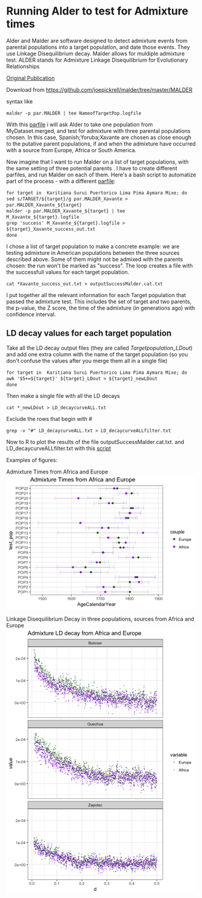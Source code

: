 
# Running Alder to test for Admixture times

Alder and Malder are software designed to detect admixture events from parental populations into a target population, and date those events. They use Linkage Disequilibrium decay.
Malder allows for muldiple admixture test.
ALDER stands for Admixture Linkage Disequilibrium for Evolutionary Relationships

[Original Publication](http://www.genetics.org/content/193/4/1233)



Download from https://github.com/joepickrell/malder/tree/master/MALDER

syntax like
```
malder -p par.MALDER | tee NameofTargetPop.logfile
```

With this [parfile](https://github.com/chiarabarbieri/SNPs_HumanOrigins_Recipes/blob/master/parfiles/par.MALDER) i will ask Alder to take one population from MyDataset.merged, and test for admixture with three parental populations chosen. In this case, Spanish;Yoruba;Xavante are chosen as close enough to the putative parent populations, if and when the admixture have occurred with a source from Europe, Africa or South America.

Now imagine that I want to run Malder on a list of target populations, with the same setting of three potential parents . I have to create different parfiles, and run Malder on each of them. Here's a bash script to automatize part of the process - with a different [parfile](https://github.com/chiarabarbieri/SNPs_HumanOrigins_Recipes/blob/master/parfiles/par.MALDER_Xavante):

```
for target in  Karitiana Surui Puertorico Lima Pima Aymara Mixe; do
sed s/TARGET/${target}/g par.MALDER_Xavante >  par.MALDER_Xavante_${target}
malder -p par.MALDER_Xavante_${target} | tee M_Xavante_${target}.logfile
grep 'success' M_Xavante_${target}.logfile > ${target}_Xavante_success_out.txt
done

```
I chose a list of target population to make a concrete example: we are testing admixture in American populations between the three sources described above. Some of them might not be admixed with the parents chosen: the run won't be marked as "success". The loop creates a file with the successfull values for each target population.

```
cat *Xavante_success_out.txt > outputSuccessMalder.cat.txt
```

I put together all the relevant information for each Target population that passed the admixture test. This includes the set of target and two parents, the p-value, the Z score, the time of the admixture (in generations ago) with confidence interval.

## LD decay values for each target population

Take all the LD decay output files (they are called *Targetpopulation_LDout*) and add one extra column with the name of the target population (so you don't confuse the values after you merge them all in a single file)

```
for target in  Karitiana Surui Puertorico Lima Pima Aymara Mixe; do
awk '$5+=${target}' ${target}_LDout > ${target}_newLDout
done
```

Then make a single file with all the LD decays
```
cat *_newLDout > LD_decaycurveALL.txt
```

Exclude the rows that begin with #
```
grep -v "#" LD_decaycurveALL.txt > LD_decaycurveALLfilter.txt
```


Now to R to plot the results of the file outputSuccessMalder.cat.txt. and LD_decaycurveALLfilter.txt with this [script](https://github.com/chiarabarbieri/SNPs_HumanOrigins_Recipes/blob/master/ALDER/PlottingALDER.R)

Examples of figures:

Admixture Times from Africa and Europe
![alt text](https://github.com/chiarabarbieri/SNPs_HumanOrigins_Recipes/blob/master/ALDER/Alder1.png)

Linkage Disequilibrium Decay in three populations, sources from Africa and Europe
![alt text](https://github.com/chiarabarbieri/SNPs_HumanOrigins_Recipes/blob/master/ALDER/Alder2.png)




